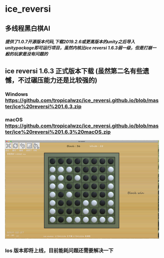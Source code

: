 # ice_reversi 
## 多线程黑白棋AI
##### 提供了1.0.7开源版本代码,下载2019.2.6或更高版本的unity之后导入unitypackage即可运行项目，虽然内核比ice reversi 1.6.3弱一级，但是打崩一般的玩家是没有问题的

## ice reversi 1.6.3 正式版本下载 (虽然第二名有些遗憾，不过碾压能力还是比较强的)
### Windows <https://github.com/tropicalwzc/ice_reversi.github.io/blob/master/ice%20reversi%201.6.3.zip>
### macOS <https://github.com/tropicalwzc/ice_reversi.github.io/blob/master/ice%20reversi%201.6.3%20macOS.zip>

![](https://github.com/tropicalwzc/ice_reversi.github.io/blob/master/pictures/pic.png)

### Ios 版本即将上线，目前能耗问题还需要解决一下

